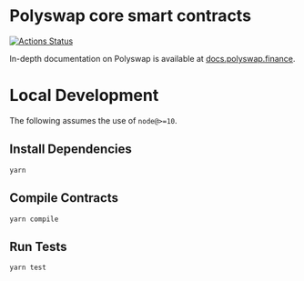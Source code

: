 # Polyswap core smart contracts

[![Actions Status](https://github.com/Polyswap-Finance/polyswap-core/workflows/CI/badge.svg)](https://github.com/Polyswap-finance/polyswap-core/actions)

In-depth documentation on Polyswap is available at [docs.polyswap.finance](https://docs.polyswap.finance/).

# Local Development

The following assumes the use of `node@>=10`.

## Install Dependencies

`yarn`

## Compile Contracts

`yarn compile`

## Run Tests

`yarn test`
